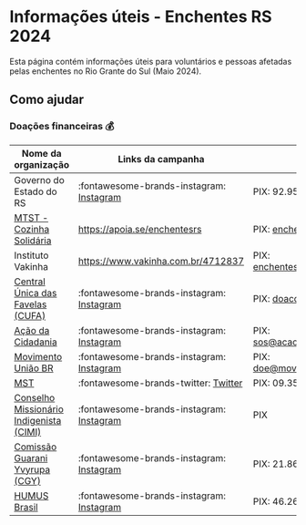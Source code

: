 # Informações úteis - Enchentes RS 2024

Esta página contém informações úteis para voluntários e pessoas afetadas pelas enchentes no Rio Grante do Sul (Maio 2024).

## Como ajudar

### Doações financeiras 💰

| Nome da organização                                                 | Links da campanha                                                                                      | Como doar                        |
| ------------------------------------------------------------------- | ------------------------------------------------------------------------------------------------------ | -------------------------------- |
| Governo do Estado do RS                                             | :fontawesome-brands-instagram: [Instagram](https://www.instagram.com/p/C6elevDOfVW/)                   | PIX: 92.958.800/0001-38          |
| [MTST - Cozinha Solidária](https://mtst.org/cozinhas-solidarias/)   | <https://apoia.se/enchentesrs>                                                                         | PIX: enchentes@apoia.se          |
| Instituto Vakinha                                                   | <https://www.vakinha.com.br/4712837>                                                                   | PIX: enchentes@vakinha.com.br    |
| [Central Única das Favelas (CUFA)](https://cufa.org.br/doar/)       | :fontawesome-brands-instagram: [Instagram](https://www.instagram.com/p/C6hNWBzpbRK/)                   | PIX: doacoes@cufa.org.br         |
| [Ação da Cidadania](https://www.acaodacidadania.org.br/como-apoiar) | :fontawesome-brands-instagram: [Instagram](https://www.instagram.com/p/C6eGa18N_HA/)                   | PIX: sos@acaodacidadania.org.br  |
| [Movimento União BR](https://www.movimentouniaobr.com.br/)          | :fontawesome-brands-instagram: [Instagram](https://www.instagram.com/p/C6fFFlSNhZw/)                   | PIX: doe@movimentouniaobr.com.br |
| [MST](https://mst.org.br/quem-somos/)                               | :fontawesome-brands-twitter: [Twitter](https://twitter.com/MST_Oficial/status/1786843972385608008) | PIX: 09.352.141/0001-48          |
| [Conselho Missionário Indigenista (CIMI)](https://cimi.org.br/)     | :fontawesome-brands-instagram: [Instagram](https://www.instagram.com/p/C6mfJUTPu9a/)                       | PIX                              |
| [Comissão Guarani Yvyrupa (CGY)](https://www.yvyrupa.org.br/)       | :fontawesome-brands-instagram: [Instagram](https://www.instagram.com/p/C6hXaMBvib1/)                   | PIX: 21.860.239/0001-01          |
| [HUMUS Brasil](https://www.humusbr.org/quem-somos)       | :fontawesome-brands-instagram: [Instagram](https://www.instagram.com/p/C6hTjz3pxe3/)                   | PIX: 46.265.388/0001-53          |